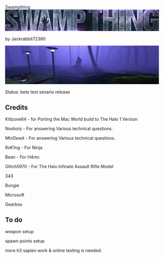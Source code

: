 Swampthing
![Screenshot](https://github.com/jackrabbit72380/Ho4kmmm/blob/master/common/H3EK/tags/digsite/levels/swampthing/previews/header.jpg)

by Jackrabbit72380

  ![Screenshot](https://github.com/jackrabbit72380/Ho4kmmm/blob/master/common/H3EK/tags/digsite/levels/swampthing/previews/preview.jpg)

Status: beta test senario release

## Credits
  
Killzone64 - for Porting the Mac World build to The Halo 1 Version

Noshots - For answering Various technical questions.

MtnDewit - For answering Various technical questions.

RxK1ng - For Ninja.

Bean - For H4mc

Glitch5970 - For The Halo Infinate Assault Rifle Model 

343

Bungie

Microsoft

Gearbox

## To do

weapon setup 

spawn points setup

more h3 sapien work & online testing is needed.
